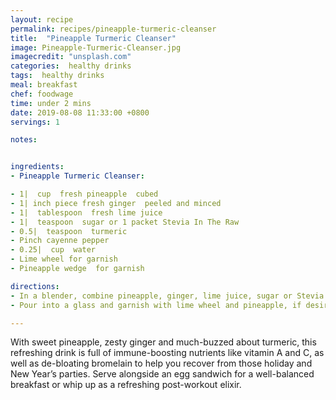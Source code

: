 ```yaml
---
layout: recipe
permalink: recipes/pineapple-turmeric-cleanser
title:  "Pineapple Turmeric Cleanser"
image: Pineapple-Turmeric-Cleanser.jpg
imagecredit: "unsplash.com"
categories:  healthy drinks
tags:  healthy drinks
meal: breakfast
chef: foodwage
time: under 2 mins
date: 2019-08-08 11:33:00 +0800
servings: 1

notes:


ingredients:
- Pineapple Turmeric Cleanser:

- 1|  cup  fresh pineapple  cubed
- 1| inch piece fresh ginger  peeled and minced
- 1|  tablespoon  fresh lime juice
- 1|  teaspoon  sugar or 1 packet Stevia In The Raw
- 0.5|  teaspoon  turmeric
- Pinch cayenne pepper
- 0.25|  cup  water
- Lime wheel for garnish
- Pineapple wedge  for garnish

directions:
- In a blender, combine pineapple, ginger, lime juice, sugar or Stevia in the Raw, turmeric, cayenne and 1/4 cup water. Blend until smooth.
- Pour into a glass and garnish with lime wheel and pineapple, if desired.

---
```


With sweet pineapple, zesty ginger and much-buzzed about turmeric, this refreshing drink is full of immune-boosting nutrients like vitamin A and C, as well as de-bloating bromelain to help you recover from those holiday and New Year’s parties. Serve alongside an egg sandwich for a well-balanced breakfast or whip up as a refreshing post-workout elixir.